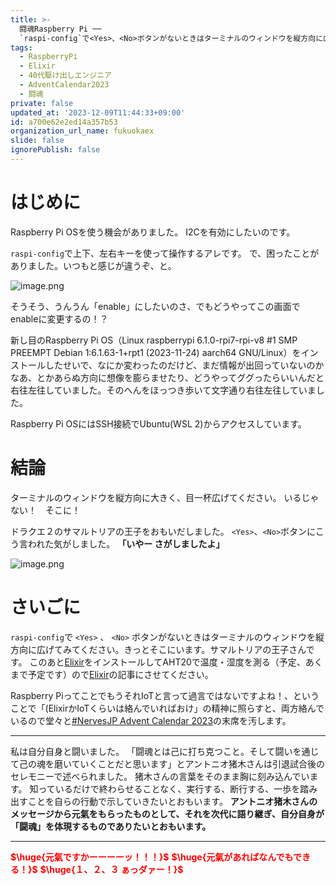 ```yaml
---
title: >-
  闘魂Raspberry Pi ──
  `raspi-config`で<Yes>、<No>ボタンがないときはターミナルのウィンドウを縦方向に広げてみてください。きっとそこにいます。サマルトリアの王子さんです。
tags:
  - RaspberryPi
  - Elixir
  - 40代駆け出しエンジニア
  - AdventCalendar2023
  - 闘魂
private: false
updated_at: '2023-12-09T11:44:33+09:00'
id: a700e62e2ed14a357b53
organization_url_name: fukuokaex
slide: false
ignorePublish: false
---
```

# はじめに

Raspberry Pi OSを使う機会がありました。
I2Cを有効にしたいのです。

`raspi-config`で上下、左右キーを使って操作するアレです。
で、困ったことがありました。いつもと感じが違うぞ、と。

![image.png](https://qiita-image-store.s3.ap-northeast-1.amazonaws.com/0/131808/a580f85f-0802-4d36-1571-7ec1477ab769.png)

そうそう、うんうん「enable」にしたいのさ、でもどうやってこの画面でenableに変更するの！？

新し目のRaspberry Pi OS（Linux raspberrypi 6.1.0-rpi7-rpi-v8 #1 SMP PREEMPT Debian 1:6.1.63-1+rpt1 (2023-11-24) aarch64 GNU/Linux）をインストールしたせいで、なにか変わったのだけど、まだ情報が出回っていないのかなあ、とかあらぬ方向に想像を膨らませたり、どうやってググったらいいんだと右往左往していました。そのへんをほっつき歩いて文字通り右往左往していました。

Raspberry Pi OSにはSSH接続でUbuntu(WSL 2)からアクセスしています。

# 結論

ターミナルのウィンドウを縦方向に大きく、目一杯広げてください。
いるじゃない！　そこに！　

ドラクエ２のサマルトリアの王子をおもいだしました。
`<Yes>`、`<No>`ボタンにこう言われた気がしました。 **「いやー さがしましたよ」**

![image.png](https://qiita-image-store.s3.ap-northeast-1.amazonaws.com/0/131808/d3239804-de00-0d7b-e87d-424c77e9dc1c.png)


# さいごに

`raspi-config`で `<Yes>` 、 `<No>` ボタンがないときはターミナルのウィンドウを縦方向に広げてみてください。きっとそこにいます。サマルトリアの王子さんです。
このあと[Elixir](https://elixir-lang.org/)をインストールしてAHT20で温度・湿度を測る（予定、あくまで予定です）ので[Elixir](https://elixir-lang.org/)の記事にさせてください。

Raspberry PiってことでもうそれIoTと言って過言ではないですよね！、ということで「(ElixirかIoTくらいは絡んでいればおけ」の精神に照らすと、両方絡んでいるので堂々と[#NervesJP Advent Calendar 2023](https://qiita.com/advent-calendar/2023/nervesjp)の末席を汚します。

---

私は自分自身と闘いました。
「闘魂とは己に打ち克つこと。そして闘いを通じて己の魂を磨いていくことだと思います」とアントニオ猪木さんは引退試合後のセレモニーで述べられました。
猪木さんの言葉をそのまま胸に刻み込んでいます。
知っているだけで終わらせることなく、実行する、断行する、一歩を踏み出すことを自らの行動で示していきたいとおもいます。
**アントニオ猪木さんのメッセージから元氣をもらったものとして、それを次代に語り継ぎ、自分自身が「闘魂」を体現するものでありたいとおもいます。**

---

<b><font color="red">$\huge{元氣ですかーーーーッ！！！}$</font></b>
<b><font color="red">$\huge{元氣があればなんでもできる！}$</font></b>
<b><font color="red">$\huge{１、２、３ ぁっダァー！}$</font></b>

